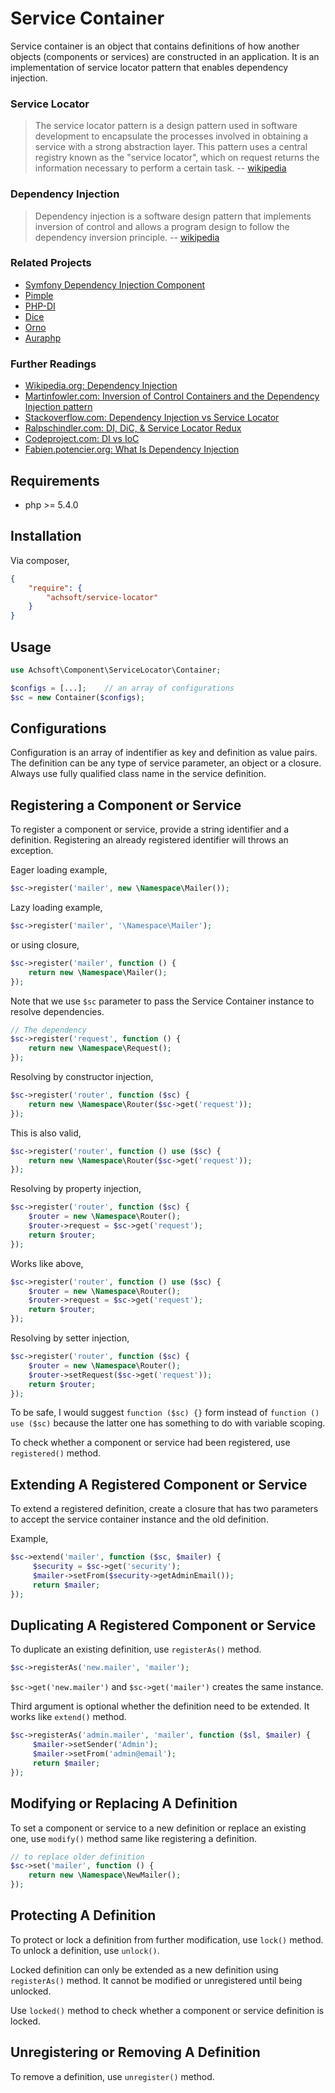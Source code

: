 Service Container
=================

Service container is an object that contains definitions of how another objects (components or services) are constructed in an application. It is an implementation of service locator pattern that enables dependency injection.

### Service Locator

> The service locator pattern is a design pattern used in software development to encapsulate the processes involved in obtaining a service with a strong abstraction layer. This pattern uses a central registry known as the "service locator", which on request returns the information necessary to perform a certain task.
> -- [wikipedia](http://en.wikipedia.org/wiki/Dependency_injection)

### Dependency Injection

> Dependency injection is a software design pattern that implements inversion of control and allows a program design to follow the dependency inversion principle.
> -- [wikipedia](http://en.wikipedia.org/wiki/Dependency_injection)


### Related Projects

* [Symfony Dependency Injection Component](https://github.com/symfony/DependencyInjection)
* [Pimple](https://github.com/fabpot/Pimple)
* [PHP-DI](https://github.com/mnapoli/PHP-DI)
* [Dice](https://github.com/TomBZombie/Dice)
* [Orno](https://github.com/orno/di)
* [Auraphp](https://github.com/auraphp/Aura.Di)


### Further Readings

* [Wikipedia.org: Dependency Injection](http://en.wikipedia.org/wiki/Dependency_injection)
* [Martinfowler.com: Inversion of Control Containers and the Dependency Injection pattern](http://www.martinfowler.com/articles/injection.html)
* [Stackoverflow.com: Dependency Injection vs Service Locator](http://stackoverflow.com/questions/1557781/whats-the-difference-between-the-dependency-injection-and-service-locator-patte)
* [Ralpschindler.com: DI, DiC, & Service Locator Redux](http://ralphschindler.com/2012/10/10/di-dic-service-locator-redux)
* [Codeproject.com: DI vs IoC](http://www.codeproject.com/Articles/592372/Dependency-Injection-DI-vs-Inversion-of-Control-IO)
* [Fabien.potencier.org: What Is Dependency Injection](http://fabien.potencier.org/article/11/what-is-dependency-injection)


Requirements
------------

* php >= 5.4.0

Installation
------------

Via composer,

```json
{
    "require": {
        "achsoft/service-locator"
    }
}
```

Usage
-----

```php
use Achsoft\Component\ServiceLocator\Container;

$configs = [...];    // an array of configurations
$sc = new Container($configs);

```


Configurations
--------------

Configuration is an array of indentifier as key and definition as value pairs. The definition can be any type of service parameter, an object or a closure. Always use fully qualified class name in the service definition.


Registering a Component or Service
----------------------------------

To register a component or service, provide a string identifier and a definition. Registering an already registered identifier will throws an exception.

Eager loading example,

```php
$sc->register('mailer', new \Namespace\Mailer());

```

Lazy loading example,

```php
$sc->register('mailer', '\Namespace\Mailer');

```

or using closure,

```php
$sc->register('mailer', function () {
    return new \Namespace\Mailer();
});

```

Note that we use `$sc` parameter to pass the Service Container instance to resolve dependencies.

```php
// The dependency
$sc->register('request', function () {
    return new \Namespace\Request();
});

```

Resolving by constructor injection,

```php
$sc->register('router', function ($sc) {
    return new \Namespace\Router($sc->get('request'));
});

```

This is also valid,

```php
$sc->register('router', function () use ($sc) {
    return new \Namespace\Router($sc->get('request'));
});

```

Resolving by property injection,

```php
$sc->register('router', function ($sc) {
    $router = new \Namespace\Router();
    $router->request = $sc->get('request');
    return $router;
});

```

Works like above,

```php
$sc->register('router', function () use ($sc) {
    $router = new \Namespace\Router();
    $router->request = $sc->get('request');
    return $router;
});

```

Resolving by setter injection,

```php
$sc->register('router', function ($sc) {
    $router = new \Namespace\Router();
    $router->setRequest($sc->get('request'));
    return $router;
});

```

To be safe, I would suggest `function ($sc) {}` form instead of `function () use ($sc)` because the latter one has something to do with variable scoping.

To check whether a component or service had been registered, use `registered()` method.


Extending A Registered Component or Service
-------------------------------------------

To extend a registered definition, create a closure that has two parameters to accept the service container instance and the old definition.

Example,

```php
$sc->extend('mailer', function ($sc, $mailer) {
     $security = $sc->get('security');
     $mailer->setFrom($security->getAdminEmail());
     return $mailer;
});

```

Duplicating A Registered Component or Service
---------------------------------------------

To duplicate an existing definition, use `registerAs()` method.

```php
$sc->registerAs('new.mailer', 'mailer');

```

`$sc->get('new.mailer')` and `$sc->get('mailer')` creates the same instance.

Third argument is optional whether the definition need to be extended. It works like `extend()` method.

```php
$sc->registerAs('admin.mailer', 'mailer', function ($sl, $mailer) {
     $mailer->setSender('Admin');
     $mailer->setFrom('admin@email');
     return $mailer;
});

```


Modifying or Replacing A Definition
-----------------------------------

To set a component or service to a new definition or replace an existing one, use `modify()` method same like registering a definition.

```php
// to replace older definition
$sc->set('mailer', function () {
    return new \Namespace\NewMailer();
});

```


Protecting A Definition
-----------------------

To protect or lock a definition from further modification, use `lock()` method. To unlock a definition, use `unlock()`.

Locked definition can only be extended as a new definition using `registerAs()` method. It cannot be modified or unregistered until being unlocked.

Use `locked()` method to check whether a component or service definition is locked.


Unregistering or Removing A Definition
--------------------------------------

To remove a definition, use `unregister()` method.

